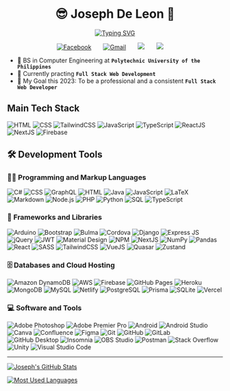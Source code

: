 <h1 align="center">
    😎 Joseph De Leon 🚀
</h1>

<p align="center">
  <a href="https://git.io/typing-svg"><img src="https://readme-typing-svg.demolab.com?font=Fira+Code&duration=4000&pause=1000&color=09F7D5&center=true&vCenter=true&width=435&lines=%F0%9F%92%BB+Computer+Engineer%F0%9F%A7%91%E2%80%8D%F0%9F%8E%93;%F0%9F%93%9A+Full+Stack+Web+Developer+%F0%9F%95%B8%EF%B8%8F;%F0%9F%93%B1+Mobile+Application+Developer+%F0%9F%93%B1;%F0%9F%8E%AE+Game+Developer+and+Musician+%F0%9F%8E%B8" alt="Typing SVG" />
  </a>
</p>

<p align="center">
  <a href="https://www.facebook.com/VerdantMusicZeph/"><img alt="Facebook" src="https://img.shields.io/badge/Facebook-%231877F2.svg?style=for-the-badge&logo=Facebook&logoColor=white"/></a>
  &#8287;&#8287;&#8287;&#8287;&#8287;
  <a href="joeseffdl@gmail.com"><img  alt="Gmail" src="https://img.shields.io/badge/Gmail-D14836?style=for-the-badge&logo=gmail&logoColor=white"/></a>
  &#8287;&#8287;&#8287;&#8287;&#8287;
  <a href="https://www.linkedin.com/in/joseph-de-leon-309037240/" alt="LinkedIn"><img src="https://img.shields.io/badge/linkedin-%230077B5.svg?style=for-the-badge&logo=linkedin&logoColor=white"/></a>
  &#8287;&#8287;&#8287;&#8287;&#8287;
  <a href="https://www.youtube.com/channel/UCzz71vh75tZOhTMIf-Fc4vw" alt="Youtube"><img src="https://img.shields.io/badge/YouTube-%23FF0000.svg?style=for-the-badge&logo=YouTube&logoColor=white"/></a>
  &#8287;&#8287;&#8287;&#8287;&#8287;
</p>

* 🏫 BS in Computer Engineering at **`Polytechnic University of the Philippines`**
* 👐 Currently practing **`Full Stack Web Development`**
* 🥅 My Goal this 2023: To be a professional and a consistent **`Full Stack Web Developer`**

<h2>Main Tech Stack</h2>
<p>
  <img alt="HTML" src="https://img.shields.io/badge/HTML-E34F26.svg?logo=html5&logoColor=white">
  <img alt="CSS" src="https://img.shields.io/badge/CSS-1572B6.svg?logo=css3&logoColor=white">
  <img alt="TailwindCSS" src="https://img.shields.io/badge/TailwindCSS-%2338B2AC.svg?logo=Tailwind-css&logoColor=white&color=4dc0b5">
  <img alt="JavaScript" src="https://img.shields.io/badge/JavaScript-F7DF1E.svg?logo=javascript&logoColor=black">
  <img alt="TypeScript" src="https://img.shields.io/badge/TypeScript-007ACC.svg?logo=typescript&logoColor=white">
  <img alt="ReactJS" src="https://img.shields.io/badge/React-20232a.svg?logo=react&logoColor=%2361DAFB">
  <img alt="NextJS" src="https://img.shields.io/badge/Next-black?logo=next.js&logoColor=black&color=white">
  <img alt="Firebase" src="https://img.shields.io/badge/Firebase-%23039BE5.svg?logo=firebase&color=blue">
</p>


## 🛠️ Development Tools
  <!-- Some badges are from https://github.com/Ileriayo/markdown-badges -->

  <h3>👨‍💻 Programming and Markup Languages</h3>

  <p>
      <img alt="C#" src="https://custom-icon-badges.demolab.com/badge/C%23-68217A.svg?logo=cs2&logoColor=white">
      <img alt="CSS" src="https://img.shields.io/badge/CSS-1572B6.svg?logo=css3&logoColor=white">
      <img alt="GraphQL" src="https://img.shields.io/badge/-GraphQL-E10098?logo=graphql&logoColor=white">
      <img alt="HTML" src="https://img.shields.io/badge/HTML-E34F26.svg?logo=html5&logoColor=white">
      <img alt="Java" src="https://custom-icon-badges.demolab.com/badge/Java-007396.svg?logo=java&logoColor=white">
      <img alt="JavaScript" src="https://img.shields.io/badge/JavaScript-F7DF1E.svg?logo=javascript&logoColor=black">
      <img alt="LaTeX" src="https://img.shields.io/badge/LaTeX-008080.svg?logo=LaTeX&logoColor=white">
      <img alt="Markdown" src="https://img.shields.io/badge/Markdown-000000.svg?logo=markdown&logoColor=white">
      <img alt="Node.js" src="https://img.shields.io/badge/Node.js-43853D.svg?logo=node.js&logoColor=white">
      <img alt="PHP" src="https://img.shields.io/badge/PHP-777BB4.svg?logo=php&logoColor=white">
      <img alt="Python" src="https://img.shields.io/badge/Python-14354C.svg?logo=python&logoColor=white">
      <img alt="SQL" src="https://custom-icon-badges.demolab.com/badge/SQL-025E8C.svg?logo=database&logoColor=white">
      <img alt="TypeScript" src="https://img.shields.io/badge/TypeScript-007ACC.svg?logo=typescript&logoColor=white">
  </p>

  <h3>🧰 Frameworks and Libraries</h3>

  <p>
      <img alt="Arduino" src="https://img.shields.io/badge/-Arduino-00979D?logo=Arduino&logoColor=white">
      <img alt="Bootstrap" src="https://img.shields.io/badge/Bootstrap-7952B3.svg?logo=bootstrap&logoColor=white">
      <img alt="Bulma" src="https://img.shields.io/badge/Bulma-00D0B1?logo=bulma&logoColor=white">
      <img alt="Cordova" src="https://img.shields.io/badge/-Cordova-E8E8E8?logo=apache-cordova&logoColor=black">
      <img alt="Django" src="https://img.shields.io/badge/Django-%23092E20.svg?&logo=django&logoColor=white">
      <img alt="Express JS" src="https://img.shields.io/badge/Express-404d59.svg?logo=express&logoColor=white">
      <img alt="jQuery" src="https://img.shields.io/badge/jQuery-%230769AD.svg?logo=jquery&logoColor=white">
      <img alt="JWT" src="https://img.shields.io/badge/JWT-black?logo=JSON%20web%20tokens">
      <img alt="Material Design" src="https://img.shields.io/badge/Material%20Design-0081CB.svg?logo=material-design&logoColor=white">
      <img alt="NPM" src="https://img.shields.io/badge/NPM-%23000000.svg?logo=npm&logoColor=white">
      <img alt="NextJS" src="https://img.shields.io/badge/Next-black?logo=next.js&logoColor=black&color=white">
      <img alt="NumPy" src="https://img.shields.io/badge/Numpy-013243.svg?logo=numpy&logoColor=white">
      <img alt="Pandas" src="https://img.shields.io/badge/Pandas-150458.svg?logo=pandas&logoColor=white">
      <img alt="React" src="https://img.shields.io/badge/React-20232a.svg?logo=react&logoColor=%2361DAFB">
      <img alt="SASS" src="https://img.shields.io/badge/SASS-hotpink.svg?&logo=SASS&logoColor=white">
      <img alt="TailwindCSS" src="https://img.shields.io/badge/TailwindCSS-%2338B2AC.svg?logo=tailwind-css&logoColor=white&color=4dc0b5">
      <img alt="VueJS" src="https://img.shields.io/badge/Vue-%2335495e.svg?&logo=vuedotjs&logoColor=%234FC08D">
      <img alt="Quasar" src="https://img.shields.io/badge/Quasar-16B7FB?&logo=quasar&logoColor=black">
      <img alt="Zustand" src=https://img.shields.io/badge/React_Zustand-%2320232a.svg?logo=react&logoColor=%2361DAFB />
  </p>

  <h3>🗄️ Databases and Cloud Hosting</h3>

  <p>
      <img alt="Amazon DynamoDB" src="https://img.shields.io/badge/Amazon%20DynamoDB-4053D6?&logo=Amazon%20DynamoDB&logoColor=white">
      <img alt="AWS" src="https://img.shields.io/badge/AWS-%23FF9900.svg?&logo=amazon-aws&logoColor=white">
      <img alt="Firebase" src="https://img.shields.io/badge/Firebase-%23039BE5.svg?logo=firebase&color=blue">
      <img alt="GitHub Pages" src="https://img.shields.io/badge/GitHub%20Pages-327FC7.svg?logo=github&logoColor=white">
      <img alt="Heroku" src="https://img.shields.io/badge/Heroku-430098.svg?logo=heroku&logoColor=white">
      <img alt="MongoDB" src ="https://img.shields.io/badge/MongoDB-4ea94b.svg?logo=mongodb&logoColor=white">
      <img alt="MySQL" src="https://img.shields.io/badge/MySQL-00f.svg?logo=mysql&logoColor=white">
      <img alt="Netlify" src="https://img.shields.io/badge/Netlify-%23000000.svg?logo=netlify&logoColor=#00C7B7">
      <img alt="PostgreSQL" src="https://img.shields.io/badge/PostgreSQL-316192?logo=postgresql&logoColor=white">
      <img alt="Prisma" src="https://img.shields.io/badge/Prisma-3982CE?logo=Prisma&logoColor=white">
      <img alt="SQLite" src ="https://img.shields.io/badge/SQLite-07405e.svg?logo=sqlite&logoColor=white">
      <img alt="Vercel" src="https://img.shields.io/badge/Vercel-000000.svg?logo=vercel&logoColor=white">
  </p>

  <h3>💻 Software and Tools</h3>

  <p>
      <img alt="Adobe Photoshop" src="https://img.shields.io/badge/Adobe%20Photoshop-%2331A8FF.svg?logo=Adobe%20Photoshop&logoColor=white">
      <img alt="Adobe Premier Pro" src="https://img.shields.io/badge/Adobe%20Premiere%20Pro-9999FF.svg?logo=Adobe%20Premiere%20Pro&logoColor=white">
      <img alt="Android" src="https://img.shields.io/badge/Android-3DDC84?logo=android&logoColor=white">
      <img alt="Android Studio" src="https://img.shields.io/badge/Android%20Studio-008678.svg?logo=android-studio&logoColor=white">
      <img alt="Canva" src="https://img.shields.io/badge/Canva-%2300C4CC.svg?logo=Canva&logoColor=white">
      <img alt="Confluence" src="https://img.shields.io/badge/Confluence-%23172BF4.svg?logo=confluence&logoColor=white">
      <img alt="Figma" src="https://img.shields.io/badge/Figma-%23F24E1E.svg?logo=figma&logoColor=white">
      <img alt="Git" src="https://img.shields.io/badge/Git-F05033.svg?logo=git&logoColor=white">
      <img alt="GitHub" src="https://img.shields.io/badge/GitHub-%23121011.svg?logo=github&logoColor=white">
      <img alt="GitLab" src="https://img.shields.io/badge/GitLab-%23181717.svg?logo=gitlab&logoColor=white">
      <img alt="GitHub Desktop" src="https://img.shields.io/badge/GitHub%20Desktop-8034A9.svg?logo=github&logoColor=white">
      <img alt="Insomnia" src="https://img.shields.io/badge/Insomnia-black?&logo=insomnia&logoColor=5849BE">
      <img alt="OBS Studio" src="https://img.shields.io/badge/-OBS-302E31?logo=obs-studio&logoColor=white">
      <img alt="Postman" src="https://img.shields.io/badge/Postman-FF6C37?logo=postman&logoColor=white">
      <img alt="Stack Overflow" src="https://img.shields.io/badge/-Stack%20Overflow-FE7A16?logo=stack-overflow&logoColor=white">
      <img alt="Unity" src="https://img.shields.io/badge/Unity-%23000000.svg?&logo=unity&logoColor=white">
      <img alt="Visual Studio Code" src="https://img.shields.io/badge/Visual%20Studio%20Code-0078d7.svg?logo=visual-studio-code&logoColor=white">
  </p>

---

[![Joseph's GitHub Stats](https://github-readme-stats.vercel.app/api?username=joeseffdl&show_icons=true&theme=radical)](https://github.com/anuraghazra/github-readme-stats)

[![Most Used Languages](https://github-readme-stats.vercel.app/api/top-langs/?username=joeseffdl&layout=compact&theme=radical)](https://github.com/anuraghazra/github-readme-stats)


[Portfolio]: https://zeph-portfolio.vercel.app/
[LinkedIn]: https://www.linkedin.com/in/joseph-de-leon-309037240/
[YouTube]: https://www.youtube.com/channel/UCzz71vh75tZOhTMIf-Fc4vw
[Facebook]: https://www.facebook.com/VerdantMusicZeph/
[Email]: mailto:joeseffdl@gmail.com
